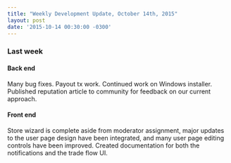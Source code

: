 ```yaml
---
title: "Weekly Development Update, October 14th, 2015" 
layout: post
date: '2015-10-14 00:30:00 -0300'
---
```

        
### Last week

#### Back end

Many bug fixes. Payout tx work. Continued work on Windows installer. Published reputation article to community for feedback on our current approach.

#### Front end

Store wizard is complete aside from moderator assignment, major updates to the user page design have been integrated, and many user page editing controls have been improved. Created documentation for both the notifications and the trade flow UI.